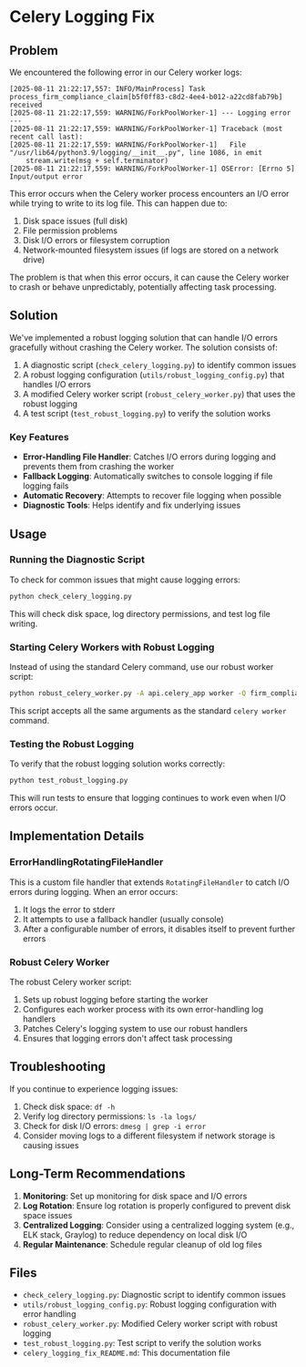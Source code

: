 # Celery Logging Fix

## Problem

We encountered the following error in our Celery worker logs:

```
[2025-08-11 21:22:17,557: INFO/MainProcess] Task process_firm_compliance_claim[b5f0ff83-c8d2-4ee4-b012-a22cd8fab79b] received
[2025-08-11 21:22:17,559: WARNING/ForkPoolWorker-1] --- Logging error ---
[2025-08-11 21:22:17,559: WARNING/ForkPoolWorker-1] Traceback (most recent call last):
[2025-08-11 21:22:17,559: WARNING/ForkPoolWorker-1]   File "/usr/lib64/python3.9/logging/__init__.py", line 1086, in emit
    stream.write(msg + self.terminator)
[2025-08-11 21:22:17,559: WARNING/ForkPoolWorker-1] OSError: [Errno 5] Input/output error
```

This error occurs when the Celery worker process encounters an I/O error while trying to write to its log file. This can happen due to:

1. Disk space issues (full disk)
2. File permission problems
3. Disk I/O errors or filesystem corruption
4. Network-mounted filesystem issues (if logs are stored on a network drive)

The problem is that when this error occurs, it can cause the Celery worker to crash or behave unpredictably, potentially affecting task processing.

## Solution

We've implemented a robust logging solution that can handle I/O errors gracefully without crashing the Celery worker. The solution consists of:

1. A diagnostic script (`check_celery_logging.py`) to identify common issues
2. A robust logging configuration (`utils/robust_logging_config.py`) that handles I/O errors
3. A modified Celery worker script (`robust_celery_worker.py`) that uses the robust logging
4. A test script (`test_robust_logging.py`) to verify the solution works

### Key Features

- **Error-Handling File Handler**: Catches I/O errors during logging and prevents them from crashing the worker
- **Fallback Logging**: Automatically switches to console logging if file logging fails
- **Automatic Recovery**: Attempts to recover file logging when possible
- **Diagnostic Tools**: Helps identify and fix underlying issues

## Usage

### Running the Diagnostic Script

To check for common issues that might cause logging errors:

```bash
python check_celery_logging.py
```

This will check disk space, log directory permissions, and test log file writing.

### Starting Celery Workers with Robust Logging

Instead of using the standard Celery command, use our robust worker script:

```bash
python robust_celery_worker.py -A api.celery_app worker -Q firm_compliance_queue,webhook_queue,dead_letter_queue --concurrency=4 --prefetch-multiplier=1 --loglevel=info
```

This script accepts all the same arguments as the standard `celery worker` command.

### Testing the Robust Logging

To verify that the robust logging solution works correctly:

```bash
python test_robust_logging.py
```

This will run tests to ensure that logging continues to work even when I/O errors occur.

## Implementation Details

### ErrorHandlingRotatingFileHandler

This is a custom file handler that extends `RotatingFileHandler` to catch I/O errors during logging. When an error occurs:

1. It logs the error to stderr
2. It attempts to use a fallback handler (usually console)
3. After a configurable number of errors, it disables itself to prevent further errors

### Robust Celery Worker

The robust Celery worker script:

1. Sets up robust logging before starting the worker
2. Configures each worker process with its own error-handling log handlers
3. Patches Celery's logging system to use our robust handlers
4. Ensures that logging errors don't affect task processing

## Troubleshooting

If you continue to experience logging issues:

1. Check disk space: `df -h`
2. Verify log directory permissions: `ls -la logs/`
3. Check for disk I/O errors: `dmesg | grep -i error`
4. Consider moving logs to a different filesystem if network storage is causing issues

## Long-Term Recommendations

1. **Monitoring**: Set up monitoring for disk space and I/O errors
2. **Log Rotation**: Ensure log rotation is properly configured to prevent disk space issues
3. **Centralized Logging**: Consider using a centralized logging system (e.g., ELK stack, Graylog) to reduce dependency on local disk I/O
4. **Regular Maintenance**: Schedule regular cleanup of old log files

## Files

- `check_celery_logging.py`: Diagnostic script to identify common issues
- `utils/robust_logging_config.py`: Robust logging configuration with error handling
- `robust_celery_worker.py`: Modified Celery worker script with robust logging
- `test_robust_logging.py`: Test script to verify the solution works
- `celery_logging_fix_README.md`: This documentation file